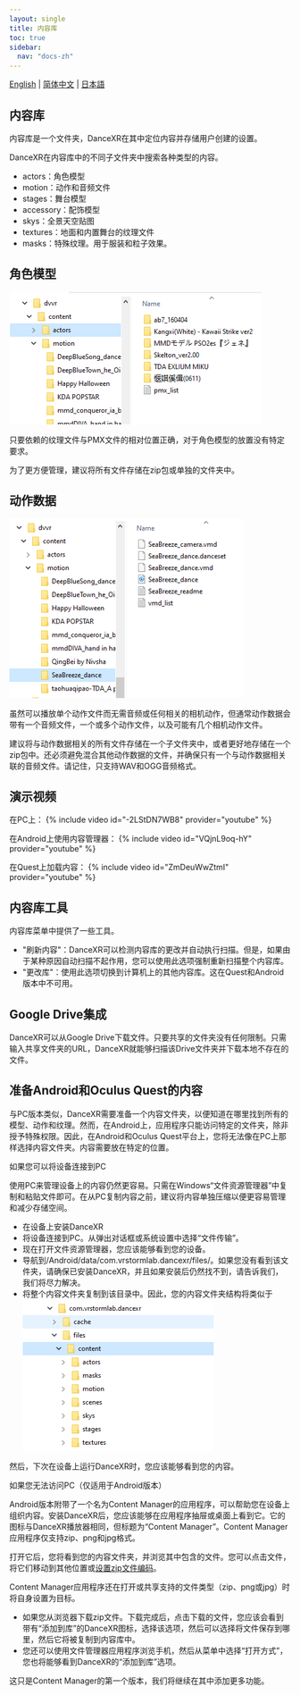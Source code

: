 ```yaml
---
layout: single
title: 内容库
toc: true
sidebar:
  nav: "docs-zh"
---
```

[English](/dancexr/preparecontent) | [简体中文](/zh/dancexr/preparecontent) | [日本語](/jp/dancexr/preparecontent)


## 内容库

内容库是一个文件夹，DanceXR在其中定位内容并存储用户创建的设置。

DanceXR在内容库中的不同子文件夹中搜索各种类型的内容。
* actors：角色模型
* motion：动作和音频文件
* stages：舞台模型
* accessory：配饰模型
* skys：全景天空贴图
* textures：地面和内置舞台的纹理文件
* masks：特殊纹理。用于服装和粒子效果。

## 角色模型

![actors文件夹示例](/images/content_actors.PNG)

只要依赖的纹理文件与PMX文件的相对位置正确，对于角色模型的放置没有特定要求。

为了更方便管理，建议将所有文件存储在zip包或单独的文件夹中。

## 动作数据

![motion文件夹示例](/images/content_motion.PNG)

虽然可以播放单个动作文件而无需音频或任何相关的相机动作，但通常动作数据会带有一个音频文件，一个或多个动作文件，以及可能有几个相机动作文件。

建议将与动作数据相关的所有文件存储在一个子文件夹中，或者更好地存储在一个zip包中。还必须避免混合其他动作数据的文件，并确保只有一个与动作数据相关联的音频文件。请记住，只支持WAV和OGG音频格式。

## 演示视频

在PC上：
{% include video id="-2LStDN7WB8" provider="youtube" %}

在Android上使用内容管理器：
{% include video id="VQjnL9oq-hY" provider="youtube" %}

在Quest上加载内容：
{% include video id="ZmDeuWwZtmI" provider="youtube" %}

## 内容库工具
内容库菜单中提供了一些工具。

* "刷新内容"：DanceXR可以检测内容库的更改并自动执行扫描。但是，如果由于某种原因自动扫描不起作用，您可以使用此选项强制重新扫描整个内容库。
* "更改库"：使用此选项切换到计算机上的其他内容库。这在Quest和Android版本中不可用。

## Google Drive集成
DanceXR可以从Google Drive下载文件。只要共享的文件夹没有任何限制。只需输入共享文件夹的URL，DanceXR就能够扫描该Drive文件夹并下载本地不存在的文件。
## 准备Android和Oculus Quest的内容

与PC版本类似，DanceXR需要准备一个内容文件夹，以便知道在哪里找到所有的模型、动作和纹理。然而，在Android上，应用程序只能访问特定的文件夹，除非授予特殊权限。因此，在Android和Oculus Quest平台上，您将无法像在PC上那样选择内容文件夹。内容需要放在特定的位置。

如果您可以将设备连接到PC

使用PC来管理设备上的内容仍然更容易。只需在Windows“文件资源管理器”中复制和粘贴文件即可。在从PC复制内容之前，建议将内容单独压缩以便更容易管理和减少存储空间。

- 在设备上安装DanceXR
- 将设备连接到PC。从弹出对话框或系统设置中选择“文件传输”。
- 现在打开文件资源管理器，您应该能够看到您的设备。
- 导航到/Android/data/com.vrstormlab.dancexr/files/。如果您没有看到该文件夹，请确保已安装DanceXR，并且如果安装后仍然找不到，请告诉我们，我们将尽力解决。
- 将整个内容文件夹复制到该目录中。因此，您的内容文件夹结构将类似于![示例文件夹](/images/content_folder_android.png)

然后，下次在设备上运行DanceXR时，您应该能够看到您的内容。

如果您无法访问PC（仅适用于Android版本）

Android版本附带了一个名为Content Manager的应用程序，可以帮助您在设备上组织内容。安装DanceXR后，您应该能够在应用程序抽屉或桌面上看到它。它的图标与DanceXR播放器相同，但标题为“Content Manager”。Content Manager应用程序仅支持zip、png和jpg格式。

打开它后，您将看到您的内容文件夹，并浏览其中包含的文件。您可以点击文件，将它们移动到其他位置或[设置zip文件编码](features/zip_format)。

Content Manager应用程序还在打开或共享支持的文件类型（zip、png或jpg）时将自身设置为目标。

- 如果您从浏览器下载zip文件。下载完成后，点击下载的文件，您应该会看到带有“添加到库”的DanceXR图标，选择该选项，然后可以选择将文件保存到哪里，然后它将被复制到内容库中。
- 您还可以使用文件管理器应用程序浏览手机，然后从菜单中选择“打开方式”，您也将能够看到DanceXR的“添加到库”选项。

这只是Content Manager的第一个版本，我们将继续在其中添加更多功能。